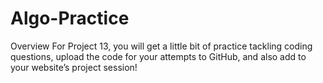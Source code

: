 # Algo-Practice
Overview For Project 13, you will get a little bit of practice tackling coding questions, upload the code for your attempts to GitHub, and also add to your website’s project session!
